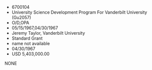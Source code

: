 * 6700104
* University Science Development Program For Vanderbilt       University (Gu2057)
* O/D,OPA
* 05/15/1967,04/30/1967
* Jeremy Taylor, Vanderbilt University
* Standard Grant
*   name not available
* 04/30/1967
* USD 5,403,000.00

NONE